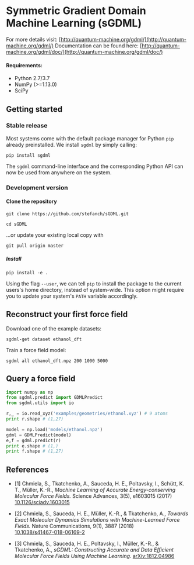 # Symmetric Gradient Domain Machine Learning (sGDML)

For more details visit: [http://quantum-machine.org/gdml/](http://quantum-machine.org/gdml/)
Documentation can be found here: [http://quantum-machine.org/gdml/doc/](http://quantum-machine.org/gdml/doc/)

#### Requirements:
- Python 2.7/3.7
- NumPy (>=1.13.0)
- SciPy

## Getting started

### Stable release

Most systems come with the default package manager for Python ``pip`` already preinstalled. We install ``sgdml`` by simply calling:

`pip install sgdml`

The ``sgdml`` command-line interface and the corresponding Python API can now be used from anywhere on the system.

### Development version

#### Clone the repository

`git clone https://github.com/stefanch/sGDML.git`

`cd sGDML`

...or update your existing local copy with

`git pull origin master`

##### Install

`pip install -e .`

Using the flag ``--user``, we can tell ``pip`` to install the package to the current users's home directory, instead of system-wide. This option might require you to update your system's ``PATH`` variable accordingly.

## Reconstruct your first force field

Download one of the example datasets:

`sgdml-get dataset ethanol_dft`

Train a force field model:

`sgdml all ethanol_dft.npz 200 1000 5000`

## Query a force field

```python
import numpy as np
from sgdml.predict import GDMLPredict
from sgdml.utils import io

r,_ = io.read_xyz('examples/geometries/ethanol.xyz') # 9 atoms
print r.shape # (1,27)

model = np.load('models/ethanol.npz')
gdml = GDMLPredict(model)
e,f = gdml.predict(r)
print e.shape # (1,)
print f.shape # (1,27)
```

## References

* [1] Chmiela, S., Tkatchenko, A., Sauceda, H. E., Poltavsky, I., Schütt, K. T., Müller, K.-R.,
*Machine Learning of Accurate Energy-conserving Molecular Force Fields.*
Science Advances, 3(5), e1603015 (2017)   
[10.1126/sciadv.1603015](http://dx.doi.org/10.1126/sciadv.1603015)

* [2] Chmiela, S., Sauceda, H. E., Müller, K.-R., & Tkatchenko, A.,
*Towards Exact Molecular Dynamics Simulations with Machine-Learned Force Fields.*
Nature Communications, 9(1), 3887 (2018)   
[10.1038/s41467-018-06169-2](https://doi.org/10.1038/s41467-018-06169-2)

* [3] Chmiela, S., Sauceda, H. E., Poltavsky, I., Müller, K.-R., & Tkatchenko, A.,
*sGDML: Constructing Accurate and Data Efficient Molecular Force Fields Using Machine Learning.*
[arXiv:1812.04986](https://arxiv.org/abs/1812.04986)